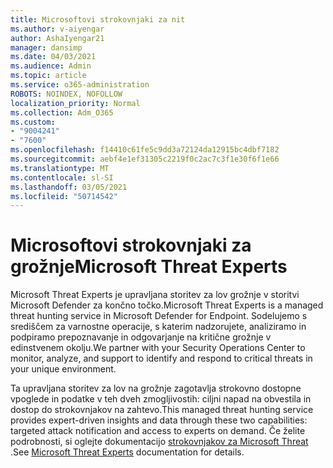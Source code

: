 ```yaml
---
title: Microsoftovi strokovnjaki za nit
ms.author: v-aiyengar
author: AshaIyengar21
manager: dansimp
ms.date: 04/03/2021
ms.audience: Admin
ms.topic: article
ms.service: o365-administration
ROBOTS: NOINDEX, NOFOLLOW
localization_priority: Normal
ms.collection: Adm_O365
ms.custom:
- "9004241"
- "7600"
ms.openlocfilehash: f14410c61fe5c9dd3a72124da12915bc4dbf7182
ms.sourcegitcommit: aebf4e1ef31305c2219f0c2ac7c3f1e30f6f1e66
ms.translationtype: MT
ms.contentlocale: sl-SI
ms.lasthandoff: 03/05/2021
ms.locfileid: "50714542"
---
```

# <a name="microsoft-threat-experts"></a><span data-ttu-id="6b28d-102">Microsoftovi strokovnjaki za grožnje</span><span class="sxs-lookup"><span data-stu-id="6b28d-102">Microsoft Threat Experts</span></span>

<span data-ttu-id="6b28d-103">Microsoft Threat Experts je upravljana storitev za lov grožnje v storitvi Microsoft Defender za končno točko.</span><span class="sxs-lookup"><span data-stu-id="6b28d-103">Microsoft Threat Experts is a managed threat hunting service in Microsoft Defender for Endpoint.</span></span>  <span data-ttu-id="6b28d-104">Sodelujemo s središčem za varnostne operacije, s katerim nadzorujete, analiziramo in podpiramo prepoznavanje in odgovarjanje na kritične grožnje v edinstvenem okolju.</span><span class="sxs-lookup"><span data-stu-id="6b28d-104">We partner with your Security Operations Center to monitor, analyze, and support to identify and respond to critical threats in your unique environment.</span></span>

<span data-ttu-id="6b28d-105">Ta upravljana storitev za lov na grožnje zagotavlja strokovno dostopne vpoglede in podatke v teh dveh zmogljivostih: ciljni napad na obvestila in dostop do strokovnjakov na zahtevo.</span><span class="sxs-lookup"><span data-stu-id="6b28d-105">This managed threat hunting service provides expert-driven insights and data through these two capabilities: targeted attack notification and access to experts on demand.</span></span> <span data-ttu-id="6b28d-106">Če želite podrobnosti, si oglejte dokumentacijo [strokovnjakov za Microsoft Threat](https://docs.microsoft.com/windows/security/threat-protection/microsoft-defender-atp/microsoft-threat-experts) .</span><span class="sxs-lookup"><span data-stu-id="6b28d-106">See [Microsoft Threat Experts](https://docs.microsoft.com/windows/security/threat-protection/microsoft-defender-atp/microsoft-threat-experts) documentation for details.</span></span>
